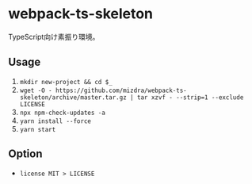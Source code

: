 # webpack-ts-skeleton
TypeScript向け素振り環境。

## Usage
1. `mkdir new-project && cd $_`
1. `wget -O - https://github.com/mizdra/webpack-ts-skeleton/archive/master.tar.gz | tar xzvf - --strip=1 --exclude LICENSE`
1. `npx npm-check-updates -a`
1. `yarn install --force`
1. `yarn start`

## Option
- `license MIT > LICENSE`